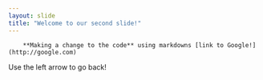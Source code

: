 ```yaml
---
layout: slide
title: "Welcome to our second slide!"
---
```

        **Making a change to the code** using markdowns [link to Google!](http://google.com)
Use the left arrow to go back!
